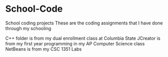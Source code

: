 # School-Code
School coding projects
These are the coding assignments that I have done through my schooling

C++ folder is from my dual enrollment class at Columbia State
JCreator is from my first year programming in my AP Computer Science class
NetBeans is from my CSC 1351 Labs
